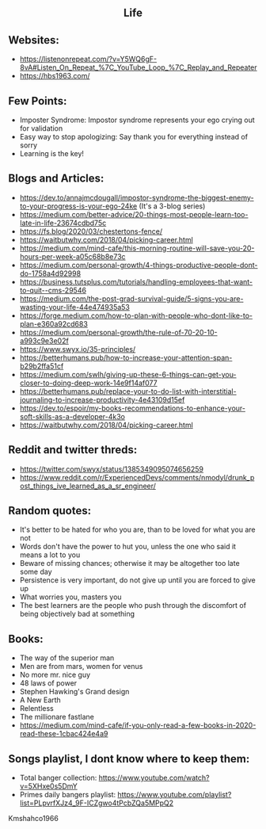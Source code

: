<h2 align = "center">Life</h2>

## Websites:

- https://listenonrepeat.com/?v=Y5WQ6gF-8vA#Listen_On_Repeat_%7C_YouTube_Loop_%7C_Replay_and_Repeater
- https://hbs1963.com/

## Few Points:

- Imposter Syndrome: Impostor syndrome represents your ego crying out for validation
- Easy way to stop apologizing: Say thank you for everything instead of sorry
- Learning is the key!

## Blogs and Articles:

- https://dev.to/annajmcdougall/impostor-syndrome-the-biggest-enemy-to-your-progress-is-your-ego-24ke (It's a 3-blog series)
- https://medium.com/better-advice/20-things-most-people-learn-too-late-in-life-23674cdbd75c
- https://fs.blog/2020/03/chestertons-fence/
- https://waitbutwhy.com/2018/04/picking-career.html
- https://medium.com/mind-cafe/this-morning-routine-will-save-you-20-hours-per-week-a05c68b8e73c
- https://medium.com/personal-growth/4-things-productive-people-dont-do-1758a4d92998
- https://business.tutsplus.com/tutorials/handling-employees-that-want-to-quit--cms-29546
- https://medium.com/the-post-grad-survival-guide/5-signs-you-are-wasting-your-life-44e474935a53
- https://forge.medium.com/how-to-plan-with-people-who-dont-like-to-plan-e360a92cd683
- https://medium.com/personal-growth/the-rule-of-70-20-10-a993c9e3e02f
- https://www.swyx.io/35-principles/
- https://betterhumans.pub/how-to-increase-your-attention-span-b29b2ffa51cf
- https://medium.com/swlh/giving-up-these-6-things-can-get-you-closer-to-doing-deep-work-14e9f14af077
- https://betterhumans.pub/replace-your-to-do-list-with-interstitial-journaling-to-increase-productivity-4e43109d15ef
- https://dev.to/espoir/my-books-recommendations-to-enhance-your-soft-skills-as-a-developer-4k3o
- https://waitbutwhy.com/2018/04/picking-career.html

## Reddit and twitter threds:

- https://twitter.com/swyx/status/1385349095074656259
- https://www.reddit.com/r/ExperiencedDevs/comments/nmodyl/drunk_post_things_ive_learned_as_a_sr_engineer/

## Random quotes:

- It's better to be hated for who you are, than to be loved for what you are not
- Words don't have the power to hut you, unless the one who said it means a lot to you
- Beware of missing chances; otherwise it may be altogether too late some day
- Persistence is very important, do not give up until you are forced to give up
- What worries you, masters you
- The best learners are the people who push through the discomfort of being objectively bad at something

## Books:

- The way of the superior man
- Men are from mars, women for venus
- No more mr. nice guy
- 48 laws of power
- Stephen Hawking's Grand design
- A New Earth
- Relentless
- The millionare fastlane
- https://medium.com/mind-cafe/if-you-only-read-a-few-books-in-2020-read-these-1cbac424e4a9

## Songs playlist, I dont know where to keep them:

- Total banger collection: https://www.youtube.com/watch?v=5XHxe0s5DmY
- Primes daily bangers playlist: https://www.youtube.com/playlist?list=PLpvrfXJz4_9F-ICZgwo4tPcbZQa5MPpQ2

Kmshahco1966

